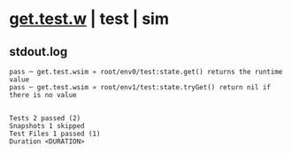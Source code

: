 # [get.test.w](../../../../../../examples/tests/sdk_tests/state/get.test.w) | test | sim

## stdout.log
```log
pass ─ get.test.wsim » root/env0/test:state.get() returns the runtime value         
pass ─ get.test.wsim » root/env1/test:state.tryGet() return nil if there is no value
 
 
Tests 2 passed (2)
Snapshots 1 skipped
Test Files 1 passed (1)
Duration <DURATION>
```

